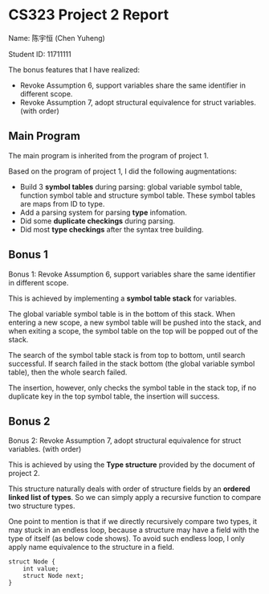 # CS323 Project 2 Report

Name: 陈宇恒 (Chen Yuheng)

Student ID: 11711111

The bonus features that I have realized:

* Revoke Assumption 6, support variables share the same identifier in different scope.
* Revoke Assumption 7, adopt structural equivalence for struct variables. (with order)

## Main Program

The main program is inherited from the program of project 1.

Based on the program of project 1, I did the following augmentations:

* Build 3 **symbol tables** during parsing: global variable symbol table, function symbol table and structure symbol table. These symbol tables are maps from ID to type.
* Add a parsing system for parsing **type** infomation.
* Did some **duplicate checkings** during parsing.
* Did most **type checkings** after the syntax tree building. 

## Bonus 1

Bonus 1: Revoke Assumption 6, support variables share the same identifier in different scope.

This is achieved by implementing a **symbol table stack** for variables. 

The global variable symbol table is in the bottom of this stack. When entering a new scope, a new symbol table will be pushed into the stack, and when exiting a scope, the symbol table on the top will be popped out of the stack.

The search of the symbol table stack is from top to bottom, until search successful. If search failed in the stack bottom (the global variable symbol table), then the whole search failed.

The insertion, however, only checks the symbol table in the stack top, if no duplicate key in the top symbol table, the insertion will success.

## Bonus 2

Bonus 2: Revoke Assumption 7, adopt structural equivalence for struct variables. (with order)

This is achieved by using the **Type structure** provided by the document of project 2.

This structure naturally deals with order of structure fields by an **ordered linked list of types**.  So we can simply apply a recursive function to compare two structure types.

One point to mention is that if we directly recursively compare two types, it may stuck in an endless loop, because a structure may have a field with the type of itself (as below code shows). To avoid such endless loop, I only apply name equivalence to the structure in a field.

```
struct Node {
	int value;
	struct Node next;
}
```


